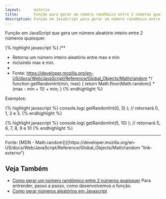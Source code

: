 ```yaml
---
layout:      materia
title:       Função para gerar um número randômico entre 2 números quaisquer
description: Função em JavaScript para gerar um número randômico entre 2 números quaisquer
---
```


Função em JavaScript que gera um número aleatório inteiro entre 2 números quaisquer.

{% highlight javascript %}
/**
 * Retorna um número inteiro aleatório entre max e min
 * incluindo max e min.
 *
 * Fonte: https://developer.mozilla.org/en-US/docs/Web/JavaScript/Reference/Global_Objects/Math/random
 */
function getRandomInt(min, max) {
    return Math.floor(Math.random() * (max - min + 1)) + min;
}
{% endhighlight %}


Exemplos:

{% highlight javascript %}
console.log(  getRandomInt(0, 3)  ); // retornará 0, 1, 2 e 3.
{% endhighlight %}

{% highlight javascript %}
console.log(  getRandomInt(5, 10)  ); // retornará 5, 6, 7, 8, 9 e 10
{% endhighlight %}


<hr>
Fonte: [MDN - Math.random()](https://developer.mozilla.org/en-US/docs/Web/JavaScript/Reference/Global_Objects/Math/random "link-externo")


Veja Também
---

- [Como gerar um número randômico entre 2 números quaisquer](/javascript/gerar-numero-randomico-entre-2-numeros-quaisquer/ "Como gerar um número randômico entre 2 números quaisquer")
Para entrender, passo a passo, como desenvolvemos a função.
- [Como gerar números aleatórios em Javascript](/javascript/numeros-aleatorios/ "Como gerar números aleatórios em Javascript")
